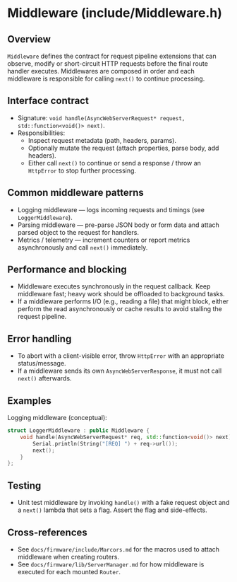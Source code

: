 Middleware (include/Middleware.h)
=================================

Overview
--------
`Middleware` defines the contract for request pipeline extensions that can observe, modify or short-circuit HTTP requests before the final route handler executes. Middlewares are composed in order and each middleware is responsible for calling `next()` to continue processing.

Interface contract
------------------
- Signature: `void handle(AsyncWebServerRequest* request, std::function<void()> next)`.
- Responsibilities:
	- Inspect request metadata (path, headers, params).
	- Optionally mutate the request (attach properties, parse body, add headers).
	- Either call `next()` to continue or send a response / throw an `HttpError` to stop further processing.

Common middleware patterns
--------------------------
- Logging middleware — logs incoming requests and timings (see `LoggerMiddleware`).
- Parsing middleware — pre-parse JSON body or form data and attach parsed object to the request for handlers.
- Metrics / telemetry — increment counters or report metrics asynchronously and call `next()` immediately.

Performance and blocking
------------------------
- Middleware executes synchronously in the request callback. Keep middleware fast; heavy work should be offloaded to background tasks.
- If a middleware performs I/O (e.g., reading a file) that might block, either perform the read asynchronously or cache results to avoid stalling the request pipeline.

Error handling
--------------
- To abort with a client-visible error, throw `HttpError` with an appropriate status/message.
- If a middleware sends its own `AsyncWebServerResponse`, it must not call `next()` afterwards.

Examples
--------
Logging middleware (conceptual):

```cpp
struct LoggerMiddleware : public Middleware {
	void handle(AsyncWebServerRequest* req, std::function<void()> next) override {
		Serial.println(String("[REQ] ") + req->url());
		next();
	}
};
```

Testing
-------
- Unit test middleware by invoking `handle()` with a fake request object and a `next()` lambda that sets a flag. Assert the flag and side-effects.

Cross-references
----------------
- See `docs/firmware/include/Marcors.md` for the macros used to attach middleware when creating routers.
- See `docs/firmware/lib/ServerManager.md` for how middleware is executed for each mounted `Router`.
